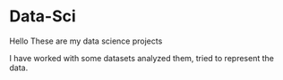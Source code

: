 # Data-Sci

Hello 
These are my data science projects

I have worked with some datasets analyzed them, tried to represent the data. 
